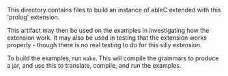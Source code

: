 This directory contains files to build an instance of ableC extended
with this 'prolog' extension.

This artifact may then be used on the examples in investigating how
the extension work.  It may also be used in testing that the extension
works properly - though there is no real testing to do for this silly
extension.

To build the examples, run `make`.  This will compile the grammars to
produce a jar, and use this to translate, compile, and run the examples.
